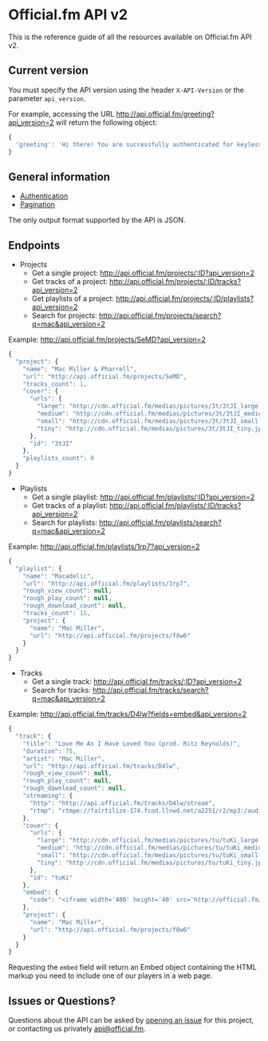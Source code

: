 # Official.fm API v2

This is the reference guide of all the resources available on Official.fm API v2.

## Current version

You must specify the API version using the header `X-API-Version` or the parameter `api_version`.

For example, accessing the URL <http://api.official.fm/greeting?api_version=2> will return the following object:

```javascript
{
  'greeting': 'Hi there! You are successfully authenticated for keyless access.'
}
```

## General information

  * [Authentication](https://github.com/officialfm/api/blob/master/sections/authentication.md)
  * [Pagination](https://github.com/officialfm/api/blob/master/sections/pagination.md)

The only output format supported by the API is JSON.

## Endpoints

  * Projects
    * Get a single project: <http://api.official.fm/projects/:ID?api_version=2>
    * Get tracks of a project: <http://api.official.fm/projects/:ID/tracks?api_version=2>
    * Get playlists of a project: <http://api.official.fm/projects/:ID/playlists?api_version=2>
    * Search for projects: <http://api.official.fm/projects/search?q=mac&api_version=2>

Example:
<http://api.official.fm/projects/SeMD?api_version=2>

```javascript
{
  "project": {
    "name": "Mac Miller & Pharrell",
    "url": "http://api.official.fm/projects/SeMD",
    "tracks_count": 1,
    "cover": {
      "urls": {
        "large": "http://cdn.official.fm/medias/pictures/3t/3tJI_large.jpg",
        "medium": "http://cdn.official.fm/medias/pictures/3t/3tJI_medium.jpg",
        "small": "http://cdn.official.fm/medias/pictures/3t/3tJI_small.jpg",
        "tiny": "http://cdn.official.fm/medias/pictures/3t/3tJI_tiny.jpg"
      },
      "id": "3tJI"
    },
    "playlists_count": 0
  }
}
```

  * Playlists
    * Get a single playlist: <http://api.official.fm/playlists/:ID?api_version=2>
    * Get tracks of a playlist: <http://api.official.fm/playlists/:ID/tracks?api_version=2>
    * Search for playlists: <http://api.official.fm/playlists/search?q=mac&api_version=2>

Example:
<http://api.official.fm/playlists/1rp7?api_version=2>

```javascript
{
  "playlist": {
    "name": "Macadelic",
    "url": "http://api.official.fm/playlists/1rp7",
    "rough_view_count": null,
    "rough_play_count": null,
    "rough_download_count": null,
    "tracks_count": 15,
    "project": {
      "name": "Mac Miller",
      "url": "http://api.official.fm/projects/f8w6"
    }
  }
}
```

  * Tracks
    * Get a single track: <http://api.official.fm/tracks/:ID?api_version=2>
    * Search for tracks: <http://api.official.fm/tracks/search?q=mac&api_version=2>

Example:
<http://api.official.fm/tracks/D4lw?fields=embed&api_version=2>

```javascript
{
  "track": {
    "title": "Love Me As I Have Loved You (prod. Ritz Reynolds)",
    "duration": 75,
    "artist": "Mac Miller",
    "url": "http://api.official.fm/tracks/D4lw",
    "rough_view_count": null,
    "rough_play_count": null,
    "rough_download_count": null,
    "streaming": {
      "http": "http://api.official.fm/tracks/D4lw/stream",
      "rtmp": "rtmpe://fairtilize-174.fcod.llnwd.net/a2251/r2/mp3:/audio2/s/D4/D4lw_3594640?h=949ae69d743987d2cf46801c8ef9485a"
    },
    "cover": {
      "urls": {
        "large": "http://cdn.official.fm/medias/pictures/tu/tuKi_large.jpg",
        "medium": "http://cdn.official.fm/medias/pictures/tu/tuKi_medium.jpg",
        "small": "http://cdn.official.fm/medias/pictures/tu/tuKi_small.jpg",
        "tiny": "http://cdn.official.fm/medias/pictures/tu/tuKi_tiny.jpg"
      },
      "id": "tuKi"
    },
    "embed": {
      "code": "<iframe width='400' height='40' src='http://official.fm/player?skin_bg=000000&skin_fg=FFFFFF&width=400&height=40&feed=http%253A%252F%252Fofficial.fm%252F%252Ffeed%252Ftracks%252FD4lw' frameborder='0'></iframe>"
    },
    "project": {
      "name": "Mac Miller",
      "url": "http://api.official.fm/projects/f8w6"
    }
  }
}
```

Requesting the `embed` field will return an Embed object containing the HTML markup you need to include one of our players in a web page.

## Issues or Questions?

Questions about the API can be asked by [opening an issue](https://github.com/officialfm/api/issues/new) for this project, or contacting us privately [api@official.fm](mailto:api@official.fm).
